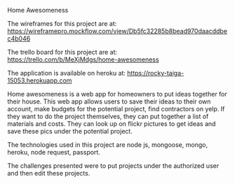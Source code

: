 Home Awesomeness


The wireframes for this project are at:
https://wireframepro.mockflow.com/view/Db5fc32285b8bead970daacddbec4b046

The trello board for this project are at:
https://trello.com/b/MeXjMdgs/home-awesomeness

The application is available on heroku at:
https://rocky-taiga-15053.herokuapp.com

Home awesomeness is a web app for homeowners to put ideas together for their house. This web app allows users to save their ideas to their own account, make budgets for the potential project, find contractors on yelp. If they want to do the project themselves, they can put together a list of materials and costs. They can look up on flickr pictures to get ideas and save these pics under the potential project.

The technologies used in this project are node js, mongoose, mongo, heroku, node request, passport.

The challenges presented were to put projects under the authorized user and then edit these projects.